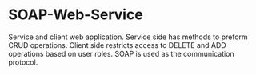 # SOAP-Web-Service
Service and client web application.
Service side has methods to preform CRUD operations.
Client side restricts access to DELETE and ADD operations based on user roles.
SOAP is used as the communication protocol.
